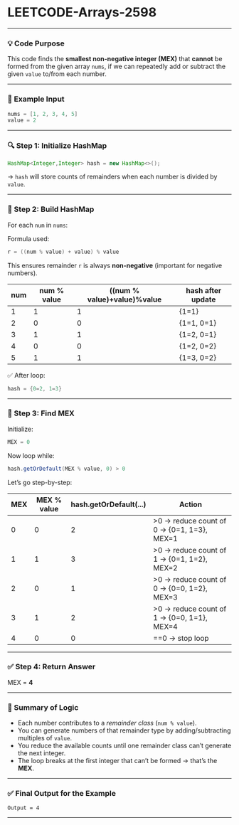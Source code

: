 # LEETCODE-Arrays-2598
---

### 💡 Code Purpose

This code finds the **smallest non-negative integer (MEX)** that **cannot** be formed from the given array `nums`, if we can repeatedly add or subtract the given `value` to/from each number.

---

### 🧩 Example Input

```java
nums = [1, 2, 3, 4, 5]
value = 2
```

---

### 🔍 Step 1: Initialize HashMap

```java
HashMap<Integer,Integer> hash = new HashMap<>();
```

→ `hash` will store counts of remainders when each number is divided by `value`.

---

### 🔁 Step 2: Build HashMap

For each `num` in `nums`:

Formula used:

```java
r = ((num % value) + value) % value
```

This ensures remainder `r` is always **non-negative** (important for negative numbers).

| num | num % value | ((num % value)+value)%value | hash after update |
| --- | ----------- | --------------------------- | ----------------- |
| 1   | 1           | 1                           | {1=1}             |
| 2   | 0           | 0                           | {1=1, 0=1}        |
| 3   | 1           | 1                           | {1=2, 0=1}        |
| 4   | 0           | 0                           | {1=2, 0=2}        |
| 5   | 1           | 1                           | {1=3, 0=2}        |

✅ After loop:

```java
hash = {0=2, 1=3}
```

---

### 🔁 Step 3: Find MEX

Initialize:

```java
MEX = 0
```

Now loop while:

```java
hash.getOrDefault(MEX % value, 0) > 0
```

Let’s go step-by-step:

| MEX | MEX % value | hash.getOrDefault(...) | Action                                     |
| --- | ----------- | ---------------------- | ------------------------------------------ |
| 0   | 0           | 2                      | >0 → reduce count of 0 → {0=1, 1=3}, MEX=1 |
| 1   | 1           | 3                      | >0 → reduce count of 1 → {0=1, 1=2}, MEX=2 |
| 2   | 0           | 1                      | >0 → reduce count of 0 → {0=0, 1=2}, MEX=3 |
| 3   | 1           | 2                      | >0 → reduce count of 1 → {0=0, 1=1}, MEX=4 |
| 4   | 0           | 0                      | ==0 → stop loop                            |

---

### ✅ Step 4: Return Answer

MEX = **4**

---

### 🧠 Summary of Logic

* Each number contributes to a *remainder class* (`num % value`).
* You can generate numbers of that remainder type by adding/subtracting multiples of `value`.
* You reduce the available counts until one remainder class can’t generate the next integer.
* The loop breaks at the first integer that can’t be formed → that’s the **MEX**.

---

### ✅ Final Output for the Example

```
Output = 4
```

---

